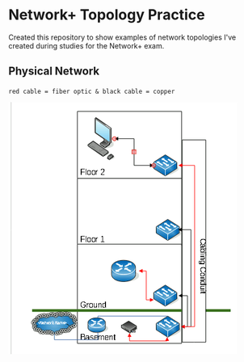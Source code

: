 # Network+ Topology Practice
Created this repository to show examples of network topologies I've created during studies for the Network+ exam. 

## Physical Network 

` red cable = fiber optic &
black cable = copper `

![Physical Network Topology](PhysicalNetworkTopology.png)
